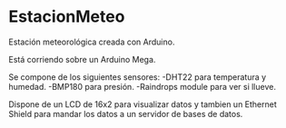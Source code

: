 # EstacionMeteo
Estación meteorológica creada con Arduino.

Está corriendo sobre un Arduino Mega.

Se compone de los siguientes sensores:
  -DHT22 para temperatura y humedad.
  -BMP180 para presión.
  -Raindrops module para ver si llueve.
  
Dispone de un LCD de 16x2 para visualizar datos y tambien un Ethernet Shield para mandar los datos a un servidor de bases de datos.
